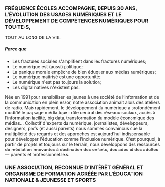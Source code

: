 ### FRÉQUENCE ÉCOLES ACCOMPAGNE, DEPUIS 30 ANS, L’ÉVOLUTION DES USAGES NUMÉRIQUES ET LE DÉVELOPPEMENT DE COMPÉTENCES NUMÉRIQUES POUR TOU·TE·S, 
TOUT AU LONG DE LA VIE.

##### Parce que

- Les fractures sociales s'amplifient dans les fractures numériques;
- Le numérique est (aussi) politique;
- La panique morale empêche de bien éduquer aux médias numériques;
- Le numérique maîtrisé est une opportunité;
- Le numérique n'est pas toujours la solution;
- Les digital natives n'existent pas.

Née en 1991 pour sensibiliser les jeunes à une société de l’information et de la communication en plein essor, notre association animait alors des ateliers de radio. Mais rapidement, le développement du numérique a profondément modifié le paysage médiatique : rôle central des réseaux sociaux, accès à l’information facilité, big data, transformation du modèle économique des médias…
Collectif d'experts du numérique, journalistes, développeurs, designers, profs (et aussi parents) nous sommes convaincus que la multiplicité des regards et des approches est aujourd’hui indispensable pour développer l'éducation comme l’inclusion numérique. C’est pourquoi, à partir de projets et toujours sur le terrain, nous développons des ressources de médiation innovantes à destination des enfants, des ados et des adultes — parents et professionnel.le.s.

### UNE ASSOCIATION, RECONNUE D’INTÉRÊT GÉNÉRAL ET ORGANISME DE FORMATION AGRÉÉE PAR L’ÉDUCATION NATIONALE & JEUNESSE ET SPORTS
